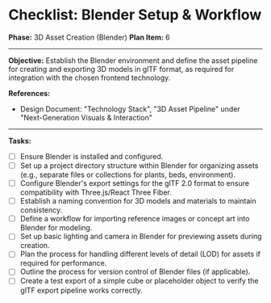 # Checklist: Blender Setup & Workflow

**Phase:** 3D Asset Creation (Blender)
**Plan Item:** 6

---

**Objective:** Establish the Blender environment and define the asset pipeline for creating and exporting 3D models in glTF format, as required for integration with the chosen frontend technology.

**References:**
- Design Document: "Technology Stack", "3D Asset Pipeline" under "Next-Generation Visuals & Interaction"

---

**Tasks:**

- [ ] Ensure Blender is installed and configured.
- [ ] Set up a project directory structure within Blender for organizing assets (e.g., separate files or collections for plants, beds, environment).
- [ ] Configure Blender's export settings for the glTF 2.0 format to ensure compatibility with Three.js/React Three Fiber.
- [ ] Establish a naming convention for 3D models and materials to maintain consistency.
- [ ] Define a workflow for importing reference images or concept art into Blender for modeling.
- [ ] Set up basic lighting and camera in Blender for previewing assets during creation.
- [ ] Plan the process for handling different levels of detail (LOD) for assets if required for performance.
- [ ] Outline the process for version control of Blender files (if applicable).
- [ ] Create a test export of a simple cube or placeholder object to verify the glTF export pipeline works correctly.